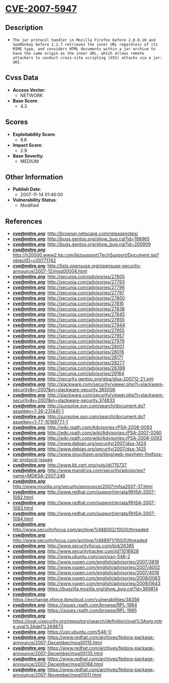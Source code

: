 
# [CVE-2007-5947](https://cve.mitre.org/cgi-bin/cvename.cgi?name=CVE-2007-5947)

## Description

- `The jar protocol handler in Mozilla Firefox before 2.0.0.10 and SeaMonkey before 1.1.7 retrieves the inner URL regardless of its MIME type, and considers HTML documents within a jar archive to have the same origin as the inner URL, which allows remote attackers to conduct cross-site scripting (XSS) attacks via a jar: URI.`

## Cvss Data

- **Access Vector**:
  - NETWORK
- **Base Score**:
  - 4.3

## Scores

- **Exploitability Score**:
  - 8.6
- **Impact Score**:
  - 2.9
- **Base Severity**:
  - MEDIUM

## Other Information

- **Publish Date**:
  - 2007-11-14 01:46:00
- **Vulnerability Status**:
  - Modified

## References

- **cve@mitre.org**: http://browser.netscape.com/releasenotes/
- **cve@mitre.org**: http://bugs.gentoo.org/show_bug.cgi?id=198965
- **cve@mitre.org**: http://bugs.gentoo.org/show_bug.cgi?id=200909
- **cve@mitre.org**: http://h20000.www2.hp.com/bizsupport/TechSupport/Document.jsp?objectID=c00771742
- **cve@mitre.org**: http://lists.opensuse.org/opensuse-security-announce/2007-12/msg00004.html
- **cve@mitre.org**: http://secunia.com/advisories/27605
- **cve@mitre.org**: http://secunia.com/advisories/27793
- **cve@mitre.org**: http://secunia.com/advisories/27796
- **cve@mitre.org**: http://secunia.com/advisories/27797
- **cve@mitre.org**: http://secunia.com/advisories/27800
- **cve@mitre.org**: http://secunia.com/advisories/27816
- **cve@mitre.org**: http://secunia.com/advisories/27838
- **cve@mitre.org**: http://secunia.com/advisories/27845
- **cve@mitre.org**: http://secunia.com/advisories/27855
- **cve@mitre.org**: http://secunia.com/advisories/27944
- **cve@mitre.org**: http://secunia.com/advisories/27955
- **cve@mitre.org**: http://secunia.com/advisories/27957
- **cve@mitre.org**: http://secunia.com/advisories/27979
- **cve@mitre.org**: http://secunia.com/advisories/28001
- **cve@mitre.org**: http://secunia.com/advisories/28016
- **cve@mitre.org**: http://secunia.com/advisories/28171
- **cve@mitre.org**: http://secunia.com/advisories/28277
- **cve@mitre.org**: http://secunia.com/advisories/28398
- **cve@mitre.org**: http://secunia.com/advisories/29164
- **cve@mitre.org**: http://security.gentoo.org/glsa/glsa-200712-21.xml
- **cve@mitre.org**: http://slackware.com/security/viewer.php?l=slackware-security&y=2007&m=slackware-security.365006
- **cve@mitre.org**: http://slackware.com/security/viewer.php?l=slackware-security&y=2007&m=slackware-security.374833
- **cve@mitre.org**: http://sunsolve.sun.com/search/document.do?assetkey=1-26-231441-1
- **cve@mitre.org**: http://sunsolve.sun.com/search/document.do?assetkey=1-77-1018977.1-1
- **cve@mitre.org**: http://wiki.rpath.com/Advisories:rPSA-2008-0093
- **cve@mitre.org**: http://wiki.rpath.com/wiki/Advisories:rPSA-2007-0260
- **cve@mitre.org**: http://wiki.rpath.com/wiki/Advisories:rPSA-2008-0093
- **cve@mitre.org**: http://www.debian.org/security/2007/dsa-1424
- **cve@mitre.org**: http://www.debian.org/security/2007/dsa-1425
- **cve@mitre.org**: http://www.gnucitizen.org/blog/web-mayhem-firefoxs-jar-protocol-issues
- **cve@mitre.org**: http://www.kb.cert.org/vuls/id/715737
- **cve@mitre.org**: http://www.mandriva.com/security/advisories?name=MDKSA-2007:246
- **cve@mitre.org**: http://www.mozilla.org/security/announce/2007/mfsa2007-37.html
- **cve@mitre.org**: http://www.redhat.com/support/errata/RHSA-2007-1082.html
- **cve@mitre.org**: http://www.redhat.com/support/errata/RHSA-2007-1083.html
- **cve@mitre.org**: http://www.redhat.com/support/errata/RHSA-2007-1084.html
- **cve@mitre.org**: http://www.securityfocus.com/archive/1/488002/100/0/threaded
- **cve@mitre.org**: http://www.securityfocus.com/archive/1/488971/100/0/threaded
- **cve@mitre.org**: http://www.securityfocus.com/bid/26385
- **cve@mitre.org**: http://www.securitytracker.com/id?1018928
- **cve@mitre.org**: http://www.ubuntu.com/usn/usn-546-2
- **cve@mitre.org**: http://www.vupen.com/english/advisories/2007/3818
- **cve@mitre.org**: http://www.vupen.com/english/advisories/2007/4002
- **cve@mitre.org**: http://www.vupen.com/english/advisories/2007/4018
- **cve@mitre.org**: http://www.vupen.com/english/advisories/2008/0083
- **cve@mitre.org**: http://www.vupen.com/english/advisories/2008/0643
- **cve@mitre.org**: https://bugzilla.mozilla.org/show_bug.cgi?id=369814
- **cve@mitre.org**: https://exchange.xforce.ibmcloud.com/vulnerabilities/38356
- **cve@mitre.org**: https://issues.rpath.com/browse/RPL-1984
- **cve@mitre.org**: https://issues.rpath.com/browse/RPL-1995
- **cve@mitre.org**: https://oval.cisecurity.org/repository/search/definition/oval%3Aorg.mitre.oval%3Adef%3A9873
- **cve@mitre.org**: https://usn.ubuntu.com/546-1/
- **cve@mitre.org**: https://www.redhat.com/archives/fedora-package-announce/2007-December/msg00115.html
- **cve@mitre.org**: https://www.redhat.com/archives/fedora-package-announce/2007-December/msg00135.html
- **cve@mitre.org**: https://www.redhat.com/archives/fedora-package-announce/2007-December/msg00168.html
- **cve@mitre.org**: https://www.redhat.com/archives/fedora-package-announce/2007-November/msg01011.html
